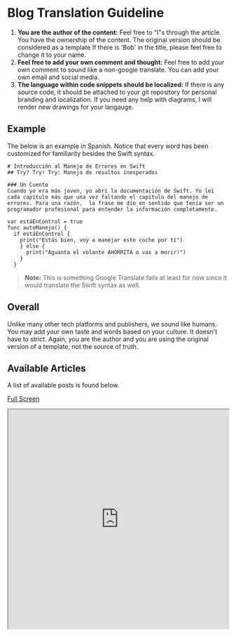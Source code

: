 # Blog Translation Guideline
  1. **You are the author of the content:** Feel free to "I"s through the article. You have the ownership of the content. The original version should be considered as a template If there is 'Bob' in the title, please feel free to change it to your name.
  2. **Feel free to add your own comment and thought:** Feel free to add your own comment to sound like a non-google translate. You can add your own email and social media.
  3. **The language within code snippets should be localized:** If there is any source code, it should be attached to your git repository for personal branding and localization. If you need any help with diagrams, I will render new drawings for your langauge.

## Example
The below is an example in Spanish. Notice that every word has been customized for familiarity besides the Swift syntax.
```
# Introducción al Manejo de Errores en Swift
## Try? Try! Try: Manejo de resultos inesperados

### Un Cuento
Cuando yo era más joven, yo abrí la documentación de Swift. Yo leí cada capítulo más que una vez faltando el capítulo del manejo de errores. Para una razón,  la frase me dio en sentido que tenía ser un programador profesional para entender la información completamente.

var estáEnControl = true
func autoManejo() {
  if estáEnControl {
    print("Estás bien, voy a manejar este coche por tí")
    } else {
      print("Aguanta el volante AHORRITA o vas a morir!")
    }
  }
  ```

> **Note:** This is something Google Translate fails at least for now since it would translate the Swift syntax as well.


## Overall
Unlike many other tech platforms and publishers, we sound like humans. You may add your own taste and words based on your culture. It doesn't have to strict. Again, you are the author and you are using the original version of a template, not the source of truth.

## Available Articles
A list of available posts is found below.

[Full Screen](https://docs.google.com/spreadsheets/d/1DMD5CVxojimcEQSWln02YzCtJr2su1NVpVd0Ut_HVHg/edit?usp=sharing)

<iframe src="https://docs.google.com/spreadsheets/d/e/2PACX-1vQFNB2hlE3_td1rs3Bpo0QrydHqf-kkyGliX7vuIXZt34eI3zQND49HxmKGIMH8Arw26P64TffEBBp2/pubhtml?gid=369833547&amp;single=true&amp;widget=true&amp;headers=false" height="500px" width="100%"></iframe>
